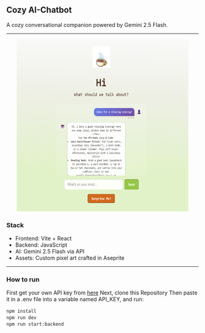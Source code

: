 ## Cozy AI-Chatbot

A cozy conversational companion powered by Gemini 2.5 Flash.  

---

<p align="center">
  <img src="public/chat.png" alt="Chat Screenshot" height="450" width="450"/>
</p>

### Stack
- Frontend: Vite + React
- Backend: JavaScript
- AI: Gemini 2.5 Flash via API
- Assets: Custom pixel art crafted in Aseprite

---

### How to run
First get your own API key from [here](https://ai.google.dev/gemini-api/docs)
Next, clone this Repository
Then paste it in a .env file into a variable named API_KEY, and run:
```bash
npm install
npm run dev
npm run start:backend
